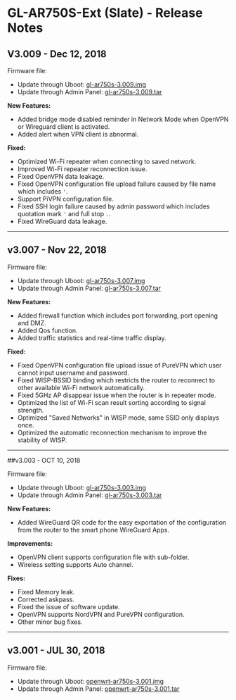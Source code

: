 # GL-AR750S-Ext (Slate) - Release Notes

## V3.009 - Dec 12, 2018

Firmware file:

- Update through Uboot: <a href="https://s3.us-east-2.amazonaws.com/download.gl-inet.com/firmware/ar750s/release/gl-ar750s-3.009.img" target="_blank">gl-ar750s-3.009.img</a>
- Update through Admin Panel: <a href="https://s3.us-east-2.amazonaws.com/download.gl-inet.com/firmware/ar750s/release/gl-ar750s-3.009.tar" target="_blank">gl-ar750s-3.009.tar</a>

**New Features:**

- Added bridge mode disabled reminder in Network Mode when OpenVPN or Wireguard client is activated.
- Added alert when VPN client is abnormal.

**Fixed:**

- Optimized Wi-Fi repeater when connecting to saved network.
- Improved Wi-Fi repeater reconnection issue.
- Fixed OpenVPN data leakage.
- Fixed OpenVPN configuration file upload failure caused by file name which includes `'`.
- Support PiVPN configuration file.
- Fixed  SSH login failure caused by admin password which includes quotation mark `'` and full stop `.`.
- Fixed WireGuard data leakage.

---

## v3.007 - Nov 22, 2018

Firmware file:

- Update through Uboot: <a href="https://s3.us-east-2.amazonaws.com/download.gl-inet.com/firmware/ar750s/release/gl-ar750s-3.007.img" target="_blank">gl-ar750s-3.007.img</a>
- Update through Admin Panel: <a href="https://s3.us-east-2.amazonaws.com/download.gl-inet.com/firmware/ar750s/release/gl-ar750s-3.007.tar" target="_blank">gl-ar750s-3.007.tar</a>

**New Features:**

 - Added firewall function which includes port forwarding, port opening and DMZ.
 - Added Qos function.
 - Added traffic statistics and real-time traffic display.

**Fixed:**

 - Fixed OpenVPN configuration file upload issue of PureVPN which user cannot input username and password.
 - Fixed WISP-BSSID binding which restricts the router to reconnect to other available Wi-Fi network automatically.
 - Fixed 5GHz AP disappear issue when the router is in repeater mode.
 - Optimized the list of Wi-Fi scan result sorting according to signal strength.
 - Optimized "Saved Networks" in WISP mode, same SSID only displays once.
 - Optimized the automatic reconnection mechanism to improve the stability of WISP.

---

##v3.003 - OCT 10, 2018

Firmware file:

- Update through Uboot: <a href="https://s3.us-east-2.amazonaws.com/download.gl-inet.com/firmware/ar750s/release/gl-ar750s-3.003.img" target="_blank">gl-ar750s-3.003.img</a>
- Update through Admin Panel: <a href="https://s3.us-east-2.amazonaws.com/download.gl-inet.com/firmware/ar750s/release/gl-ar750s-3.003.tar" target="_blank">gl-ar750s-3.003.tar</a>

**New Features:**

- Added WireGuard QR code for the easy exportation of the configuration from the router to the smart phone WireGuard Apps.

**Improvements:**

- OpenVPN client supports configuration file with sub-folder.
- Wireless setting supports Auto channel.

**Fixes:**

- Fixed Memory leak.
- Corrected askpass.
- Fixed the issue of software update.
- OpenVPN supports NordVPN and PureVPN configuration.
- Other minor bug fixes.



---

## v3.001 - JUL 30, 2018

Firmware file:

- Update through Uboot: <a href="https://s3.us-east-2.amazonaws.com/download.gl-inet.com/firmware/ar750s/release/openwrt-ar750s-3.001.img" target="_blank">openwrt-ar750s-3.001.img</a>
- Update through Admin Panel: <a href="https://s3.us-east-2.amazonaws.com/download.gl-inet.com/firmware/ar750s/release/openwrt-ar750s-3.001.tar" target="_blank">openwrt-ar750s-3.001.tar</a>





